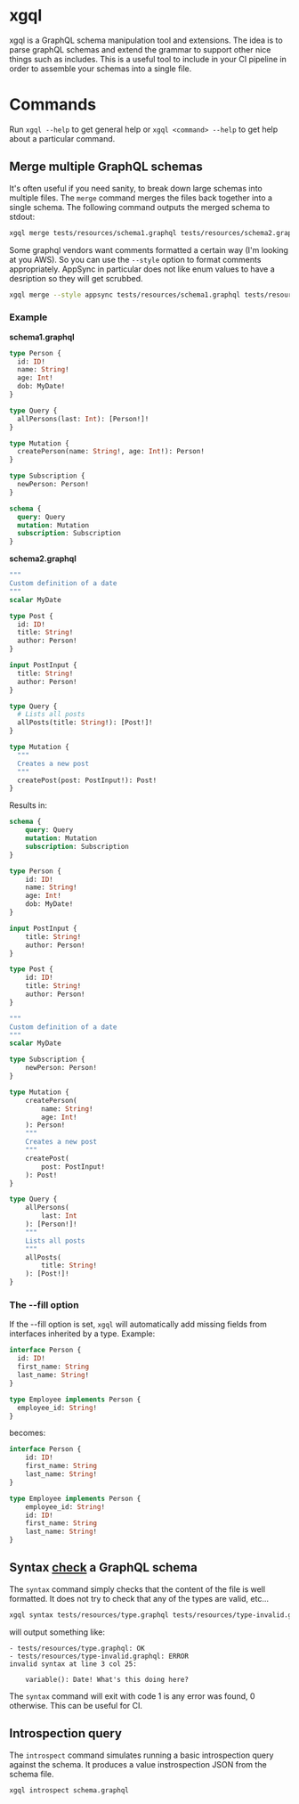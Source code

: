 # xgql

xgql is a GraphQL schema manipulation tool and extensions. The idea is to parse graphQL schemas and extend the grammar to support other nice things such as includes. This is a useful tool to include in your CI pipeline in order to assemble your schemas into a single file.

# Commands

Run `xgql --help` to get general help or `xgql <command> --help` to get help about a particular command.

## Merge multiple GraphQL schemas

It's often useful if you need sanity, to break down large schemas into multiple files. The `merge` command merges the files back together into a single schema. The following command outputs the merged schema to stdout:

```bash
xgql merge tests/resources/schema1.graphql tests/resources/schema2.graphql
```

Some graphql vendors want comments formatted a certain way (I'm looking at you AWS). So you can use the `--style` option to format comments appropriately. AppSync in particular does not like enum values to have a desription so they will get scrubbed.

```bash
xgql merge --style appsync tests/resources/schema1.graphql tests/resources/schema2.graphql
```

### Example

**schema1.graphql**

```graphql
type Person {
  id: ID!
  name: String!
  age: Int!
  dob: MyDate!
}

type Query {
  allPersons(last: Int): [Person!]!
}

type Mutation {
  createPerson(name: String!, age: Int!): Person!
}

type Subscription {
  newPerson: Person!
}

schema {
  query: Query
  mutation: Mutation
  subscription: Subscription
}
```

**schema2.graphql**

```graphql
"""
Custom definition of a date
"""
scalar MyDate

type Post {
  id: ID!
  title: String!
  author: Person!
}

input PostInput {
  title: String!
  author: Person!
}

type Query {
  # Lists all posts
  allPosts(title: String!): [Post!]!
}

type Mutation {
  """
  Creates a new post
  """
  createPost(post: PostInput!): Post!
}
```

Results in:

```graphql
schema {
    query: Query
    mutation: Mutation
    subscription: Subscription
}

type Person {
    id: ID!
    name: String!
    age: Int!
    dob: MyDate!
}

input PostInput {
    title: String!
    author: Person!
}

type Post {
    id: ID!
    title: String!
    author: Person!
}

"""
Custom definition of a date
"""
scalar MyDate

type Subscription {
    newPerson: Person!
}

type Mutation {
    createPerson(
        name: String!
        age: Int!
    ): Person!
    """
    Creates a new post
    """
    createPost(
        post: PostInput!
    ): Post!
}

type Query {
    allPersons(
        last: Int
    ): [Person!]!
    """
    Lists all posts
    """
    allPosts(
        title: String!
    ): [Post!]!
}
```

### The --fill option

If the --fill option is set, `xgql` will automatically add missing fields from interfaces inherited by a type. Example:

```graphql
interface Person {
  id: ID!
  first_name: String
  last_name: String!
}

type Employee implements Person {
  employee_id: String!
}
```

becomes:

```graphql
interface Person {
    id: ID!
    first_name: String
    last_name: String!
}

type Employee implements Person {
    employee_id: String!
    id: ID!
    first_name: String
    last_name: String!
}
```

## Syntax [check](check) a GraphQL schema

The `syntax` command simply checks that the content of the file is well formatted. It does not try to check that any of the types are valid, etc...

```bash
xgql syntax tests/resources/type.graphql tests/resources/type-invalid.graphql
```

will output something like:

```
- tests/resources/type.graphql: OK
- tests/resources/type-invalid.graphql: ERROR
invalid syntax at line 3 col 25:

    variable(): Date! What's this doing here?
```

The `syntax` command will exit with code 1 is any error was found, 0 otherwise. This can be useful for CI.

## Introspection query

The `introspect` command simulates running a basic introspection query against the schema. It produces a value instrospection JSON from the schema file.

```bash
xgql introspect schema.graphql
```


